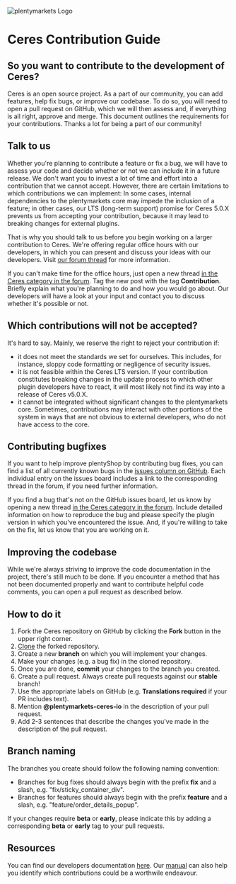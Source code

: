 ![plentymarkets Logo](http://www.plentymarkets.eu/layout/pm/images/logo/plentymarkets-logo.jpg)

# Ceres Contribution Guide

## So you want to contribute to the development of Ceres?

Ceres is an open source project. As a part of our community, you can add features, help fix bugs, or improve our codebase. To do so, you will need to open a pull request on GitHub, which we will then assess and, if everything is all right, approve and merge. This document outlines the requirements for your contributions.
Thanks a lot for being a part of our community!

## Talk to us

Whether you're planning to contribute a feature or fix a bug, we will have to assess your code and decide whether or not we can include it in a future release. We don't want you to invest a lot of time and effort into a contribution that we cannot accept. However, there are certain limitations to which contributions we can implement: In some cases, internal dependencies to the plentymarkets core may impede the inclusion of a feature; in other cases, our LTS (long-term support)
promise for Ceres 5.0.X prevents us from accepting your contribution, because it may lead to breaking changes for external plugins.

That is why you should talk to us before you begin working on a larger contribution to Ceres. We're offering regular office hours with our developers, in which you can present and discuss your ideas with our developers. Visit [our forum thread](https://forum.plentymarkets.com/t/regelmaessige-entwicklersprechstunden-regular-developers-talks/637295) for more information.

If you can't make time for the office hours, just open a new thread [in the Ceres category in the forum](https://forum.plentymarkets.com/c/ceres-webshop/). Tag the new post with the tag **Contribution**. Briefly explain what you're planning to do and how you would go about. Our developers will have a look at your input and contact you to discuss whether it's possible or not.

## Which contributions will not be accepted?

It's hard to say. Mainly, we reserve the right to reject your contribution if:

- it does not meet the standards we set for ourselves. This includes, for instance, sloppy code formatting or negligence of security issues.
- it is not feasible within the Ceres LTS version. If your contribution constitutes breaking changes in the update process to which other plugin developers have to react, it will most likely not find its way into a release of Ceres v5.0.X.
- it cannot be integrated without significant changes to the plentymarkets core. Sometimes, contributions may interact with other portions of the system in ways that are not obvious to external developers, who do not have access to the core.  

## Contributing bugfixes

If you want to help improve plentyShop by contributing bug fixes, you can find a list of all currently known bugs in the [issues column on GitHub](https://github.com/plentymarkets/plugin-ceres/issues). Each individual entry on the issues board includes a link to the corresponding thread in the forum, if you need further information.

If you find a bug that's not on the GitHub issues board, let us know by opening a new thread [in the Ceres category in the forum](https://forum.plentymarkets.com/c/ceres-webshop/). Include detailed information on how to reproduce the bug and please specify the plugin version in which you've encountered the issue. And, if you're willing to take on the fix, let us know that you are working on it.

## Improving the codebase

While we're always striving to improve the code documentation in the project, there's still much to be done. If you encounter a method that has not been documented properly and want to contribute helpful code comments, you can open a pull request as described below.

## How to do it

1. Fork the Ceres repository on GitHub by clicking the **Fork** button in the upper right corner.
2. [Clone](https://git-scm.com/book/en/v2/Git-Basics-Getting-a-Git-Repository) the forked repository.
3. Create a new **branch** on which you will implement your changes. 
4. Make your changes (e.g. a bug fix) in the cloned repository.
5. Once you are done, **commit** your changes to the branch you created.
6. Create a pull request. Always create pull requests against our **stable** branch!
7. Use the appropriate labels on GitHub (e.g. **Translations required** if your PR includes text).
8. Mention **@plentymarkets-ceres-io** in the description of your pull request.
9. Add 2-3 sentences that describe the changes you've made in the description of the pull request.

## Branch naming

The branches you create should follow the following naming convention:
- Branches for bug fixes should always begin with the prefix **fix** and a slash, e.g. "fix/sticky_container_div".
- Branches for features should always begin with the prefix **feature** and a slash, e.g. "feature/order_details_popup".

If your changes require **beta** or **early**, please indicate this by adding a corresponding **beta** or **early** tag to your pull requests.

## Resources

You can find our developers documentation [here](https://developers.plentymarkets.com/en-gb/developers/main/plentyshop-plugins/template-setup.html).
Our [manual](https://knowledge.plentymarkets.com/webshop/ceres-einrichten) can also help you identify which contributions could be a worthwile endeavour.

